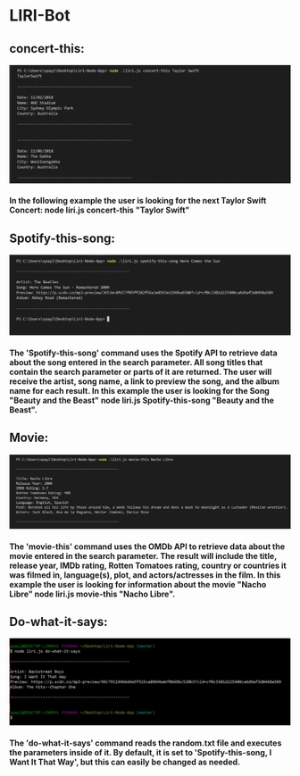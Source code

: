 # LIRI-Bot

## concert-this:

![concert-this](/images/concert-this.jpg "Concert")

#### In the following example the user is looking for the next Taylor Swift Concert: node liri.js concert-this "Taylor Swift"

## Spotify-this-song:

![Spotify-this-song](images\Spotify-this-song.jpg "Song")

#### The 'Spotify-this-song' command uses the Spotify API to retrieve data about the song entered in the search parameter. All song titles that contain the search parameter or parts of it are returned. The user will receive the artist, song name, a link to preview the song, and the album name for each result. In this example the user is looking for the Song "Beauty and the Beast" node liri.js Spotify-this-song "Beauty and the Beast".

## Movie:

![Movie](images\Movie.jpg "Movie")

#### The 'movie-this' command uses the OMDb API to retrieve data about the movie entered in the search parameter. The result will include the title, release year, IMDb rating, Rotten Tomatoes rating, country or countries it was filmed in, language(s), plot, and actors/actresses in the film. In this example the user is looking for information about the movie "Nacho Libre" node liri.js movie-this "Nacho Libre".

## Do-what-it-says:

![D0-what-it-says](images\Do-what-it-says.jpg "Do what it says")

#### The 'do-what-it-says' command reads the random.txt file and executes the parameters inside of it. By default, it is set to 'Spotify-this-song, I Want It That Way', but this can easily be changed as needed.
